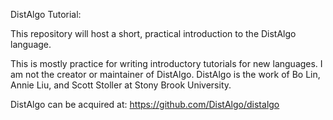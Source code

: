 DistAlgo Tutorial:

This repository will host a short, practical introduction to the DistAlgo
language.

This is mostly practice for writing introductory tutorials for new languages. I
am not the creator or maintainer of DistAlgo. DistAlgo is the work of Bo Lin,
Annie Liu, and Scott Stoller at Stony Brook University.

DistAlgo can be acquired at: https://github.com/DistAlgo/distalgo
